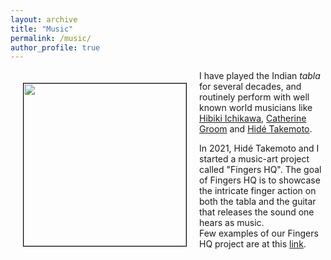 ```yaml
---
layout: archive
title: "Music"
permalink: /music/
author_profile: true
---
```


<img src="https://deepak-venkateshvaran.github.io/portfolio/images/deepak-groom.png" width="260" style="border:thin solid black;" align="left" hspace="20" vspace="20">

I have played the Indian *tabla* for several decades, and routinely perform with well known world musicians like [Hibiki Ichikawa](https://hibikishamisen.com/), [Catherine Groom](https://www.mus.cam.ac.uk/directory/catherine-groom) and [Hidé Takemoto](https://www.hideguitar.com/). 

In 2021, Hidé Takemoto and I started a music-art project called "Fingers HQ". The goal of Fingers HQ is to showcase the intricate finger action on both the tabla and the guitar that releases the sound one hears as music.  
Few examples of our Fingers HQ project are at this [link](https://www.youtube.com/@FingersHQ).
